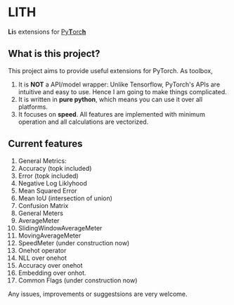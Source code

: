 # LITH
**Li**s extensions for [Py**T**orc**h**](http://pytorch.org/)

## What is this project? 
This project aims to provide useful extensions for PyTorch. As toolbox, 
1. It is **NOT** a API/model wrapper: Unlike Tensorflow, PyTorch's APIs are intuitive and easy to use. Hence I am going to make things complicated.
2. It is written in **pure python**, which means you can use it over all platforms. 
3. It focuses on **speed**. All features are implemented with minimum operation and all calculations are vectorized.  


## Current features
1. General Metrics:
  1. Accuracy (topk included)
  2. Error (topk included)
  3. Negative Log Liklyhood
  4. Mean Squared Error
  5. Mean IoU (intersection of union)
  6. Confusion Matrix
2. General Meters
  1. AverageMeter
  2. SlidingWindowAverageMeter
  3. MovingAverageMeter
  4. SpeedMeter (under construction now)
3. Onehot operator
  1. NLL over onehot
  2. Accuracy over onehot
  3. Embedding over onhot.
4. Common Flags (under construction now)

Any issues, improvements or suggestsions are very welcome. 
